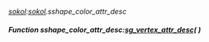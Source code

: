 _[sokol](../../modules/sokol/sokol-module.md):[sokol](../../modules/sokol/sokol-module.md).sshape\_color\_attr\_desc_
##### Function sshape\_color\_attr\_desc:[sg_vertex_attr_desc](../../modules/sokol/sokol-sg_vertex_attr_desc.md)(  )
